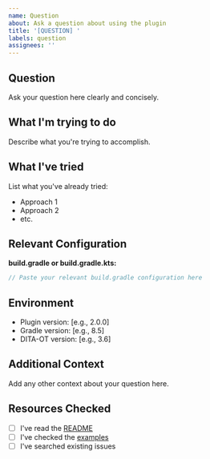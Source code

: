 ```yaml
---
name: Question
about: Ask a question about using the plugin
title: '[QUESTION] '
labels: question
assignees: ''
---
```


## Question
Ask your question here clearly and concisely.

## What I'm trying to do
Describe what you're trying to accomplish.

## What I've tried
List what you've already tried:
- Approach 1
- Approach 2
- etc.

## Relevant Configuration

**build.gradle or build.gradle.kts:**
```gradle
// Paste your relevant build.gradle configuration here
```

## Environment
- Plugin version: [e.g., 2.0.0]
- Gradle version: [e.g., 8.5]
- DITA-OT version: [e.g., 3.6]

## Additional Context
Add any other context about your question here.

## Resources Checked
- [ ] I've read the [README](https://github.com/jyjeanne/dita-ot-gradle/blob/main/README.md)
- [ ] I've checked the [examples](https://github.com/jyjeanne/dita-ot-gradle/tree/main/examples)
- [ ] I've searched existing issues
